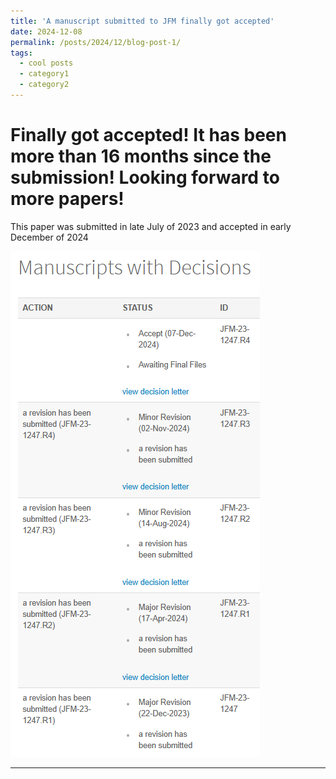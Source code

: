 ```yaml
---
title: 'A manuscript submitted to JFM finally got accepted'
date: 2024-12-08
permalink: /posts/2024/12/blog-post-1/
tags:
  - cool posts
  - category1
  - category2
---
```


Finally got accepted! It has been more than 16 months since the submission! Looking forward to more papers!
======

This paper was submitted in late July of 2023 and accepted in early December of 2024

<img src="https://github.com/mantou0520/tengman_academic.github.io/blob/master/images/JFM_submissionData_2023.png?raw=true">

------

